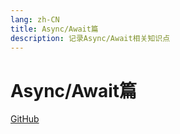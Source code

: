 ```yaml
---
lang: zh-CN
title: Async/Await篇
description: 记录Async/Await相关知识点
---
```


# Async/Await篇

<!-- URL -->
[GitHub](https://github.com/CatNulls) 